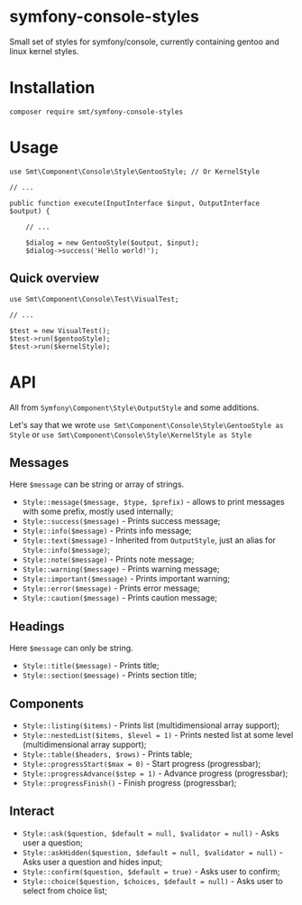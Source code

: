 symfony-console-styles
======================

Small set of styles for symfony/console, currently containing gentoo and linux kernel styles.

Installation
============

    composer require smt/symfony-console-styles
    
Usage
=====

    use Smt\Component\Console\Style\GentooStyle; // Or KernelStyle

    // ...
    
    public function execute(InputInterface $input, OutputInterface $output) {

        // ...

        $dialog = new GentooStyle($output, $input);
        $dialog->success('Hello world!');
        

Quick overview
--------------

    use Smt\Component\Console\Test\VisualTest;
    
    // ...
    
    $test = new VisualTest();
    $test->run($gentooStyle);
    $test->run($kernelStyle);
    
API
===

All from `Symfony\Component\Style\OutputStyle` and some additions.

Let's say that we wrote `use Smt\Component\Console\Style\GentooStyle as Style` or `use Smt\Component\Console\Style\KernelStyle as Style`

Messages
--------

Here `$message` can be string or array of strings.

 * `Style::message($message, $type, $prefix)` - allows to print messages with some prefix, mostly used internally;
 * `Style::success($message)` - Prints success message;
 * `Style::info($message)` - Prints info message;
 * `Style::text($message)` - Inherited from `OutputStyle`, just an alias for `Style::info($message)`;
 * `Style::note($message)` - Prints note message;
 * `Style::warning($message)` - Prints warning message;
 * `Style::important($message)` - Prints important warning;
 * `Style::error($message)` - Prints error message;
 * `Style::caution($message)` - Prints caution message;
 
Headings
--------

Here `$message` can only be string.

 * `Style::title($message)` - Prints title;
 * `Style::section($message)` - Prints section title;

Components
----------

 * `Style::listing($items)` - Prints list (multidimensional array support);
 * `Style::nestedList($items, $level = 1)` - Prints nested list at some level (multidimensional array support);
 * `Style::table($headers, $rows)` - Prints table;
 * `Style::progressStart($max = 0)` - Start progress (progressbar);
 * `Style::progressAdvance($step = 1)` - Advance progress (progressbar);
 * `Style::progressFinish()` - Finish progress (progressbar);
 
Interact
--------

 * `Style::ask($question, $default = null, $validator = null)` - Asks user a question;
 * `Style::askHidden($question, $default = null, $validator = null)` - Asks user a question and hides input;
 * `Style::confirm($question, $default = true)` - Asks user to confirm;
 * `Style::choice($question, $choices, $default = null)` - Asks user to select from choice list;

